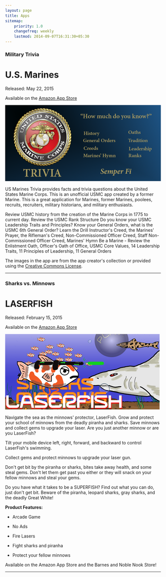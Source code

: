 ```yaml
---
layout: page
title: Apps
sitemap:
    priority: 1.0
    changefreq: weekly
    lastmod: 2014-09-07T16:31:30+05:30
---
```


### Military Trivia

# U.S. Marines
Released: May 22, 2015

Available on the [Amazon App Store](http://www.amazon.com/TheDoctor-Military-Trivia-US-Marines/dp/B00Y3B9FA8/ref=sr_1_2?s=mobile-apps&ie=UTF8&qid=1432867370&sr=1-2 "Amazon App Store")

![Military Trivia: US Marines Promotional Banner](/img/USMC-Trivia-Feature-Graphic2.png "US Marines")


US Marines Trivia provides facts and trivia questions about the United States Marine Corps. This is an unofficial USMC app created by a former Marine. This is a great application for Marines, former Marines, poolees, recruits, recruiters, military historians, and military enthusiasts.

Review USMC history from the creation of the Marine Corps in 1775 to current day.
Review the USMC Rank Structure
Do you know your USMC Leadership Traits and Principles?
Know your General Orders, what is the USMC 6th General Order?
Learn the Drill Instructor's Creed, the Marines' Prayer, the Rifleman's Creed, Non-Commissioned Officer Creed, Staff Non-Commissioned Officer Creed, Marines' Hymn
Be a Marine - Review the Enlistment Oath, Officer's Oath of Office, USMC Core Values, 14 Leadership Traits, 11 Principles of Leadership, 11 General Orders

The images in the app are from the app creator's collection or provided using the [Creative Commons License](https://creativecommons.org/licenses/by/2.5 "Creative Commons License").

---

### Sharks vs. Minnows

# LASERFISH
Released: February 15, 2015

Available on the [Amazon App Store](http://www.amazon.com/TheDoctor-LaserFish/dp/B00TNMH2XO/ref=sr_1_1?ie=UTF8&qid=1432865794&sr=8-1&keywords=laserfish "Amazon App Store")

![LaserFish Promotional Banner](/img/laserfish_promo.png "LaserFish")

Navigate the sea as the minnows' protector, LaserFish. Grow and protect your school of minnows from the deadly piranha and sharks. Save minnows and collect gems to upgrade your laser. Are you just another minnow or are you LaserFish? 

Tilt your mobile device left, right, forward, and backward to control LaserFish's swimming. 

Collect gems and protect minnows to upgrade your laser gun.

Don't get bit by the piranha or sharks, bites take away health, and some steal gems.
Don't let them get past you either or they will snack on your fellow minnows and steal your gems. 

Do you have what it takes to be a SUPERFISH? Find out what you can do, just don't get bit. Beware of the piranha, leopard sharks, gray sharks, and the deadly Great White!

**Product Features:**

* Arcade Game

* No Ads

* Fire Lasers

* Fight sharks and piranha

* Protect your fellow minnows

Available on the Amazon App Store and the Barnes and Noble Nook Store!

---
